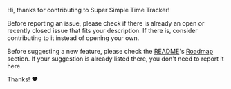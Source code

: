 Hi, thanks for contributing to Super Simple Time Tracker!

Before reporting an issue, please check if there is already an open or recently closed issue that fits your description. If there is, consider contributing to it instead of opening your own.

Before suggesting a new feature, please check the [README](README.md)'s [Roadmap](README.md#%EF%B8%8F-roadmap) section. If your suggestion is already listed there, you don't need to report it here.

Thanks! ❤️
